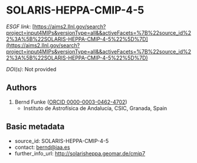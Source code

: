 # SOLARIS-HEPPA-CMIP-4-5

*ESGF link*: [https://aims2.llnl.gov/search?project=input4MIPs&versionType=all&&activeFacets=%7B%22source_id%22%3A%5B%22SOLARIS-HEPPA-CMIP-4-5%22%5D%7D](https://aims2.llnl.gov/search?project=input4MIPs&versionType=all&&activeFacets=%7B%22source_id%22%3A%5B%22SOLARIS-HEPPA-CMIP-4-5%22%5D%7D)

*DOI(s)*: Not provided

## Authors

1. Bernd Funke ([ORCID 0000-0003-0462-4702](https://orcid.org/0000-0003-0462-4702))
    - Instituto de Astrofísica de Andalucía, CSIC, Granada, Spain


## Basic metadata

- source_id: SOLARIS-HEPPA-CMIP-4-5
- contact: bernd@iaa.es
- further_info_url: http://solarisheppa.geomar.de/cmip7